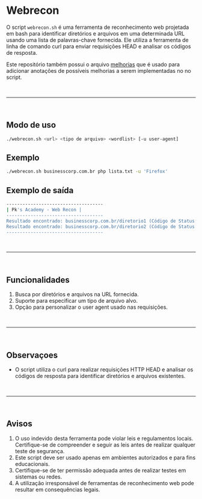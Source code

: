 # Webrecon

O script ```webrecon.sh``` é uma ferramenta de reconhecimento web projetada em bash para identificar diretórios e arquivos em uma determinada URL usando uma lista de palavras-chave fornecida. Ele utiliza a ferramenta de linha de comando curl para enviar requisições HEAD e analisar os códigos de resposta.

Este repositório também possui o arquivo [melhorias](https://github.com/arthurcortesr/Webrecon/blob/main/melhorias.md) que é usado para adicionar anotações de possíveis melhorias a serem implementadas no no script.

<br>

---

<br>

## **Modo de uso**

```bash
./webrecon.sh <url> <tipo de arquivo> <wordlist> [-u user-agent]
```

## **Exemplo**

```bash
./webrecon.sh businesscorp.com.br php lista.txt -u 'Firefox'
```

## **Exemplo de saída**

```bash
------------------------------------
| Pk's Academy - Web Recon |
------------------------------------
Resultado encontrado: businesscorp.com.br/diretorio1 (Código de Status: 200)
Resultado encontrado: businesscorp.com.br/diretorio2 (Código de Status: 301)
------------------------------------
```

<br>

---

<br>

## **Funcionalidades**

1. Busca por diretórios e arquivos na URL fornecida.
2. Suporte para especificar um tipo de arquivo alvo.
3. Opção para personalizar o user agent usado nas requisições.

<br>

---

<br>

## **Observaçoes**

* O script utiliza o curl para realizar requisições HTTP HEAD e analisar os códigos de resposta para identificar diretórios e arquivos existentes.

<br>

---

<br>

## **Avisos**

1. O uso indevido desta ferramenta pode violar leis e regulamentos locais. Certifique-se de compreender e seguir as leis antes de realizar qualquer teste de segurança.
2. Este script deve ser usado apenas em ambientes autorizados e para fins educacionais.
3. Certifique-se de ter permissão adequada antes de realizar testes em sistemas ou redes.
4. A utilização irresponsável de ferramentas de reconhecimento web pode resultar em consequências legais.

























